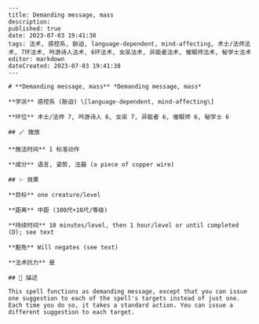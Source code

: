 
    ---
    title: Demanding message, mass
    description: 
    published: true
    date: 2023-07-03 19:41:38
    tags: 法术, 惑控系, 胁迫, language-dependent, mind-affecting, 术士/法师法术, 7环法术, 吟游诗人法术, 6环法术, 女巫法术, 异能者法术, 催眠师法术, 秘学士法术
    editor: markdown
    dateCreated: 2023-07-03 19:41:38
    ---

    # **Demanding message, mass** *Demanding message, mass*

    **学派** 惑控系 (胁迫) \[language-dependent, mind-affecting\] 

    **环位** 术士/法师 7, 吟游诗人 6, 女巫 7, 异能者 6, 催眠师 6, 秘学士 6

    ## 🪄 施放

    **施法时间** 1 标准动作

    **成分** 语言, 姿势, 法器 (a piece of copper wire)

    ## ✨ 效果 

    **目标** one creature/level 

    **距离** 中距 (100尺+10尺/等级)  

    **持续时间** 10 minutes/level, then 1 hour/level or until completed (D); see text 

    **豁免** Will negates (see text)

    **法术抗力** 是

    ## 📖 描述

    This spell functions as demanding message, except that you can issue one suggestion to each of the spell's targets instead of just one. Each time you do so, it takes a standard action. You can issue a different suggestion to each target.
    